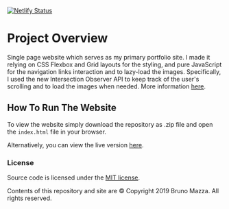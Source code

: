 [![Netlify Status](https://api.netlify.com/api/v1/badges/c89b6c2b-fcfe-4fea-940e-92e7d7bb62bf/deploy-status)](https://app.netlify.com/sites/elastic-borg-a911b1/deploys)

# Project Overview

Single page website which serves as my primary portfolio site. I made it relying on CSS Flexbox and Grid layouts for the styling, and pure JavaScript for the navigation links interaction and to lazy-load the images. Specifically, I used the new Intersection Observer API to keep track of the user's scrolling and to load the images when needed. More information [here](https://developer.mozilla.org/en-US/docs/Web/API/Intersection_Observer_API).

## How To Run The Website

To view the website simply download the repository as .zip file and open the `index.html` file in your browser.

Alternatively, you can view the live version [here](https://www.brunomazza.dev/).

### License

Source code is licensed under the [MIT license](https://opensource.org/licenses/mit-license.php).

Contents of this repository and site are © Copyright 2019 Bruno Mazza. All rights reserved.
